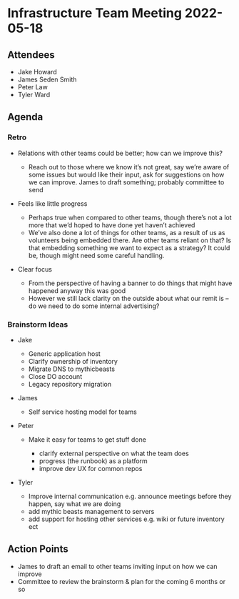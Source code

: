 # Infrastructure Team Meeting 2022-05-18

## Attendees

- Jake Howard
- James Seden Smith
- Peter Law
- Tyler Ward

## Agenda

### Retro

- Relations with other teams could be better; how can we improve this?

  - Reach out to those where we know it’s not great, say we’re aware of some issues but would like their input, ask for suggestions on how we can improve. James to draft something; probably committee to send

- Feels like little progress

  - Perhaps true when compared to other teams, though there’s not a lot more that we’d hoped to have done yet haven’t achieved
  - We’ve also done a lot of things for other teams, as a result of us as volunteers being embedded there. Are other teams reliant on that? Is that embedding something we want to expect as a strategy? It could be, though might need some careful handling.

- Clear focus

  - From the perspective of having a banner to do things that might have happened anyway this was good
  - However we still lack clarity on the outside about what our remit is – do we need to do some internal advertising?

### Brainstorm Ideas

- Jake

  - Generic application host
  - Clarify ownership of inventory
  - Migrate DNS to mythicbeasts
  - Close DO account
  - Legacy repository migration

- James

  - Self service hosting model for teams

- Peter

  - Make it easy for teams to get stuff done

    - clarify external perspective on what the team does
    - progress (the runbook) as a platform
    - improve dev UX for common repos

- Tyler

  - Improve internal communication e.g. announce meetings before they happen, say what we are doing
  - add mythic beasts management to servers
  - add support for hosting other services e.g. wiki or future inventory ect

## Action Points

- James to draft an email to other teams inviting input on how we can improve
- Committee to review the brainstorm & plan for the coming 6 months or so
